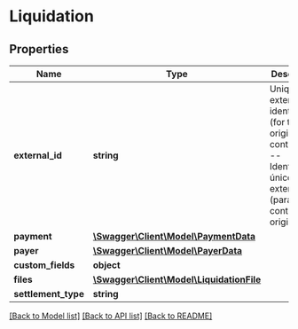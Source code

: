# Liquidation

## Properties
Name | Type | Description | Notes
------------ | ------------- | ------------- | -------------
**external_id** | **string** | Unique external identifier (for the originator control).  ----  Identificador único externo (para controle do originador). | [optional] 
**payment** | [**\Swagger\Client\Model\PaymentData**](PaymentData.md) |  | [optional] 
**payer** | [**\Swagger\Client\Model\PayerData**](PayerData.md) |  | [optional] 
**custom_fields** | **object** |  | [optional] 
**files** | [**\Swagger\Client\Model\LiquidationFile**](LiquidationFile.md) |  | [optional] 
**settlement_type** | **string** |  | [optional] 

[[Back to Model list]](../../README.md#documentation-for-models) [[Back to API list]](../../README.md#documentation-for-api-endpoints) [[Back to README]](../../README.md)

